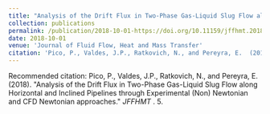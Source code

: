 ```yaml
---
title: "Analysis of the Drift Flux in Two-Phase Gas-Liquid Slug Flow along Horizontal and Inclined Pipelines through Experimental (Non) Newtonian and CFD Newtonian approaches"
collection: publications
permalink: /publication/2018-10-01-https://doi.org/10.11159/jffhmt.2018.006
date: 2018-10-01
venue: 'Journal of Fluid Flow, Heat and Mass Transfer'
citation: 'Pico, P., Valdes, J.P., Ratkovich, N., and Pereyra, E.  (2018). &quot;Analysis of the Drift Flux in Two-Phase Gas-Liquid Slug Flow along Horizontal and Inclined Pipelines through Experimental (Non) Newtonian and CFD Newtonian approaches.&quot; <i>JFFHMT </i>. 5.'
---
```

Recommended citation: Pico, P., Valdes, J.P., Ratkovich, N., and Pereyra, E.  (2018). "Analysis of the Drift Flux in Two-Phase Gas-Liquid Slug Flow along Horizontal and Inclined Pipelines through Experimental (Non) Newtonian and CFD Newtonian approaches." <i>JFFHMT </i>. 5.